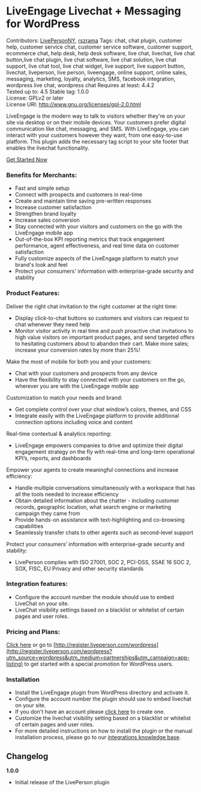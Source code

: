 # LiveEngage Livechat + Messaging for WordPress

Contributors: [LivePersonNY](https://github.com/LivePersonNY), [rszrama](https://github.com/rszrama)
Tags: chat, chat plugin, customer help, customer service chat, customer service software, customer support, ecommerce chat, help desk, help desk software, live chat, livechat, live chat button,live chat plugin, live chat software, live chat solution, live chat support, live chat tool, live chat widget, live support, live support button, livechat, liveperson, live person, liveengage, online support, online sales, messaging, marketing, loyalty, analytics, SMS, facebook integration, wordpress live chat, wordpress chat
Requires at least: 4.4.2  
Tested up to: 4.5
Stable tag: 1.0.0  
License: GPLv2 or later  
License URI: http://www.gnu.org/licenses/gpl-2.0.html  

LiveEngage is the modern way to talk to visitors whether they're on your site via desktop or on their mobile devices. Your customers prefer digital communication like chat, messaging, and SMS. With LiveEngage, you can interact with your customers however they want, from one easy-to-use platform. This plugin adds the necessary tag script to your site footer that enables the livechat functionality.

[Get Started Now](http://register.liveperson.com/wordpress?utm_source=wordpress&utm_medium=partnerships&utm_campaign=app-listing)

### Benefits for Merchants:

* Fast and simple setup
* Connect with prospects and customers in real-time
* Create and maintain time saving pre-written responses
* Increase customer satisfaction
* Strengthen brand loyalty
* Increase sales conversion
* Stay connected with your visitors and customers on the go with the LiveEngage mobile app
* Out-of-the-box KPI reporting metrics that track engagement performance, agent effectiveness, and real time data on customer satisfaction
* Fully customize aspects of the LiveEngage platform to match your brand's look and feel
* Protect your consumers' information with enterprise-grade security and stability

### Product Features:

Deliver the right chat invitation to the right customer at the right time:

* Display click-to-chat buttons so customers and visitors can request to chat whenever they need help
* Monitor visitor activity in real time and push proactive chat invitations to high value visitors on important product pages, and send targeted offers to hesitating customers about to abandon their cart. Make more sales; increase your conversion rates by more than 25%!

Make the most of mobile for both you and your customers:

* Chat with your customers and prospects from any device
* Have the flexibility to stay connected with your customers on the go, wherever you are with the LiveEngage mobile app

Customization to match your needs and brand:

* Get complete control over your chat window’s colors, themes, and CSS
* Integrate easily with the LiveEngage platform to provide additional connection options including voice and content

Real-time contextual & analytics reporting:

* LiveEngage empowers companies to drive and optimize their digital engagement strategy on the fly with real-time and long-term operational KPI’s, reports, and dashboards

Empower your agents to create meaningful connections and increase efficiency:

* Handle multiple conversations simultaneously with a workspace that has all the tools needed to increase efficiency
* Obtain detailed information about the chatter - including customer records, geographic location, what search engine or marketing campaign they came from
* Provide hands-on assistance with text-highlighting and co-browsing capabilities
* Seamlessly transfer chats to other agents such as second-level support

Protect your consumers’ information with enterprise-grade security and stability:

* LivePerson complies with ISO 27001, SOC 2, PCI-DSS, SSAE 16 SOC 2, SOX, FISC, EU Privacy and other security standards

### Integration features:

* Configure the account number the module should use to embed LiveChat on your site.
* LiveChat visibility settings based on a blacklist or whitelist of certain pages and user roles.

### Pricing and Plans:

[Click here](http://register.liveperson.com/wordpress?utm_source=wordpress&utm_medium=partnerships&utm_campaign=app-listing) or go to [http://register.liveperson.com/wordpress](http://register.liveperson.com/wordpress?utm_source=wordpress&utm_medium=partnerships&utm_campaign=app-listing) to get started with a special promotion for WordPress users.

### Installation

* Install the LiveEngage plugin from WordPress directory and activate it.
* Configure the account number the plugin should use to embed livechat on your site.
* If you don't have an account please [click here](http://register.liveperson.com/wordpress?utm_source=wordpress&utm_medium=partnerships&utm_campaign=app-listing) to create one.
* Customize the livechat visibility setting based on a blacklist or whitelist of certain pages and user roles.
* For more detailed instructions on how to install the plugin or the manual installation process, please go to our [integrations knowledge base](http://support.liveperson.com/support/knowledgebase/integrations).

## Changelog
**1.0.0**
* Initial release of the LivePerson plugin
